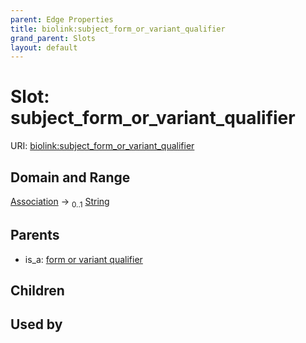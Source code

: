 ```yaml
---
parent: Edge Properties
title: biolink:subject_form_or_variant_qualifier
grand_parent: Slots
layout: default
---
```


# Slot: subject_form_or_variant_qualifier




URI: [biolink:subject_form_or_variant_qualifier](https://w3id.org/biolink/vocab/subject_form_or_variant_qualifier)

## Domain and Range

[Association](Association.md) ->  <sub>0..1</sub> [String](types/String.md)

## Parents

 *  is_a: [form or variant qualifier](form_or_variant_qualifier.md)

## Children


## Used by

